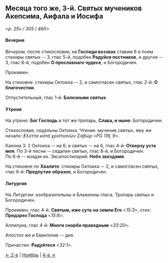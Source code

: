 
## Месяца того же, 3-й. Святых мучеников Акепсима, Аифала и Иосифа  

<*p. 25v / 305 / 460*>

#### Вечерня

*Вечером*, после стихословия, на **Господи воззвах** ставим 6 и поем стихиры святых -- 3, глас 5-й, 
подобен **Радуйся постников**, и другие -- 3, глас 8-й, подобен **О преславнаго чудесе**, 
и Богородичен. 

Прокимен. 

На стиховне: стихиры Октоиха -- 2, и самогласен святых, глас 2-й: **О благочестии**.

Отпустительный, глас 1-й: **Болезньми святых**. 

#### Утреня

На *утрене*: **Бог Господь** и тот же тропарь, **Слава, и ныне:** Богородичен. 

Стихословия, седальны Октоиха. 
Чтение: мучение святых, ему же начало: *̓Ελύττα κατὰ χριστιανῶν Σαβώρ* <*PG 116, 9*>. 

Канона 3: 2 Октоиха -- на 6, и святых -- на 6, глас 4-й: **Отверзу уста моя**. 
По 3-й песни -- седален святых, глас 8-й, и Богородичен.   
По 6-й -- кондак их. 
Эксапостиларий: **Небо звездами**. 

На стиховне по **Хвалите**: стихиры Октоиха -- 2, и самогласен святых, глас 6-й: **Предпутие образно**, 
и Богородичен.  

#### Литургия

На *Литургии*: изобразительны и Блаженны гласа. 
Тропарь святых и Богородичен. 

Прокимен, глас 4-й: **Святым, иже суть на земли Его** <*15:3*>, стих: **Предзрех Господа** <*15:8*>.

Аллилуиа, глас 4-й: **Многи скорби праведным** <*33:20*>. 

Апостол же и Евангелие -- дня. 

Причастен: **Радуйтеся** <*32:1*>.

[← 2-е](11_02_EUR.ru.md) | [Ноябрь](README.md#3-й) | [4-е →](11_04_EUR.ru.md)
